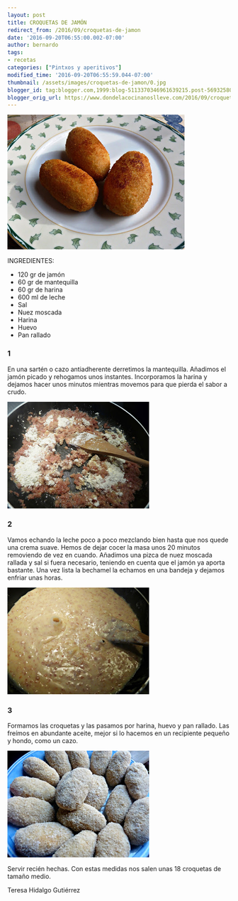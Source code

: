 ```yaml
---
layout: post
title: CROQUETAS DE JAMÓN
redirect_from: /2016/09/croquetas-de-jamon
date: '2016-09-20T06:55:00.002-07:00'
author: bernardo
tags:
- recetas
categories: ["Pintxos y aperitivos"]
modified_time: '2016-09-20T06:55:59.044-07:00'
thumbnail: /assets/images/croquetas-de-jamon/0.jpg
blogger_id: tag:blogger.com,1999:blog-5113370346961639215.post-569325803164396441
blogger_orig_url: https://www.dondelacocinanoslleve.com/2016/09/croquetas-de-jamon.html
---
```


![](/assets/images/croquetas-de-jamon/0.jpg)

  
INGREDIENTES:
* 120 gr de jamón
* 60 gr de mantequilla
* 60 gr de harina
* 600 ml de leche
* Sal
* Nuez moscada
* Harina
* Huevo
* Pan rallado  

### 1

En una sartén o cazo antiadherente derretimos la mantequilla. Añadimos el jamón picado y rehogamos unos instantes. Incorporamos la harina y dejamos hacer unos minutos mientras movemos para que pierda el sabor a crudo.  

![](/assets/images/croquetas-de-jamon/1.jpg)

  

### 2

Vamos echando la leche poco a poco mezclando bien hasta que nos quede una crema suave. Hemos de dejar cocer la masa unos 20 minutos removiendo de vez en cuando. Añadimos una pizca de nuez moscada rallada y sal si fuera necesario, teniendo en cuenta que el jamón ya aporta bastante. Una vez lista la bechamel la echamos en una bandeja y dejamos enfriar unas horas.  

![](/assets/images/croquetas-de-jamon/2.jpg)

  

### 3

Formamos las croquetas y las pasamos por harina, huevo y pan rallado. Las freímos en abundante aceite, mejor si lo hacemos en un recipiente pequeño y hondo, como un cazo.  

![](/assets/images/croquetas-de-jamon/3.jpg)

  
Servir recién hechas. Con estas medidas nos salen unas 18 croquetas de tamaño medio.  
  
Teresa Hidalgo Gutiérrez
